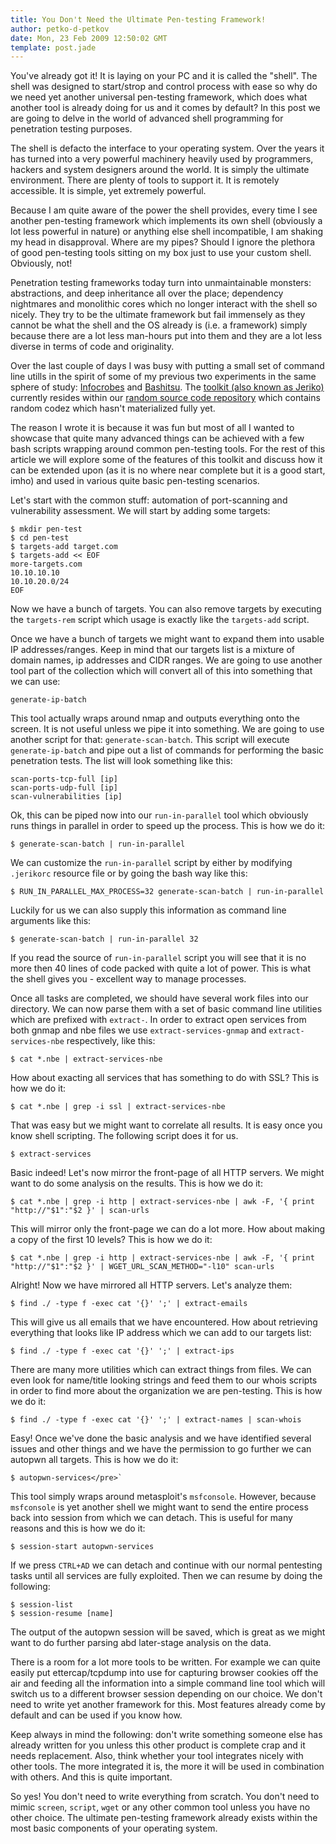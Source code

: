 ```yaml
---
title: You Don't Need the Ultimate Pen-testing Framework!
author: petko-d-petkov
date: Mon, 23 Feb 2009 12:50:02 GMT
template: post.jade
---
```


You've already got it! It is laying on your PC and it is called the "shell". The shell was designed to start/strop and control process with ease so why do we need yet another universal pen-testing framework, which does what another tool is already doing for us and it comes by default? In this post we are going to delve in the world of advanced shell programming for penetration testing purposes.

The shell is defacto the interface to your operating system. Over the years it has turned into a very powerful machinery heavily used by programmers, hackers and system designers around the world. It is simply the ultimate environment. There are plenty of tools to support it. It is remotely accessible. It is simple, yet extremely powerful.

Because I am quite aware of the power the shell provides, every time I see another pen-testing framework which implements its own shell (obviously a lot less powerful in nature) or anything else shell incompatible, I am shaking my head in disapproval. Where are my pipes? Should I ignore the plethora of good pen-testing tools sitting on my box just to use your custom shell. Obviously, not!

Penetration testing frameworks today turn into unmaintainable monsters: abstractions, and deep inheritance all over the place; dependency nightmares and monolithic cores which no longer interact with the shell so nicely. They try to be the ultimate framework but fail immensely as they cannot be what the shell and the OS already is  (i.e. a framework) simply because there are a lot less man-hours put into them and they are a lot less diverse in terms of code and originality.

Over the last couple of days I was busy with putting a small set of command line utills in the spirit of some of my previous two experiments in the same sphere of study: [Infocrobes](/blog/infocrobes/) and [Bashitsu](http://code.google.com/p/bashitsu/). The [toolkit (also known as Jeriko)](http://code.google.com/p/gnucitizen/source/browse/#svn/trunk/jeriko) currently resides within our [random source code repository](http://code.google.com/p/gnucitizen/) which contains random codez which hasn't materialized fully yet.

The reason I wrote it is because it was fun but most of all I wanted to showcase that quite many advanced things can be achieved with a few bash scripts wrapping around common pen-testing tools. For the rest of this article we will explore some of the features of this toolkit and discuss how it can be extended upon (as it is no where near complete but it is a good start, imho) and used in various quite basic pen-testing scenarios.

Let's start with the common stuff: automation of port-scanning and vulnerability assessment. We will start by adding some targets:

    $ mkdir pen-test
    $ cd pen-test
    $ targets-add target.com
    $ targets-add << EOF
    more-targets.com
    10.10.10.10
    10.10.20.0/24
    EOF

Now we have a bunch of targets. You can also remove targets by executing the `targets-rem` script which usage is exactly like the `targets-add` script.

Once we have a bunch of targets we might want to expand them into usable IP addresses/ranges. Keep in mind that our targets list is a mixture of domain names, ip addresses and CIDR ranges. We are going to use another tool part of the collection which will convert all of this into something that we can use:

    generate-ip-batch

This tool actually wraps around nmap and outputs everything onto the screen. It is not useful unless we pipe it into something. We are going to use another script for that: `generate-scan-batch`. This script will execute `generate-ip-batch` and pipe out a list of commands for performing the basic penetration tests. The list will look something like this:

    scan-ports-tcp-full [ip]
    scan-ports-udp-full [ip]
    scan-vulnerabilities [ip]

Ok, this can be piped now into our `run-in-parallel` tool which obviously runs things in parallel in order to speed up the process. This is how we do it:

    $ generate-scan-batch | run-in-parallel

We can customize the `run-in-parallel` script by either by modifying `.jerikorc` resource file or by going the bash way like this:

    $ RUN_IN_PARALLEL_MAX_PROCESS=32 generate-scan-batch | run-in-parallel

Luckily for us we can also supply this information as command line arguments like this:

    $ generate-scan-batch | run-in-parallel 32

If you read the source of `run-in-parallel` script you will see that it is no more then 40 lines of code packed with quite a lot of power. This is what the shell gives you - excellent way to manage processes.

Once all tasks are completed, we should have several work files into our directory. We can now parse them with a set of basic command line utilities which are prefixed with `extract-`. In order to extract open services from both gnmap and nbe files we use `extract-services-gnmap` and `extract-services-nbe` respectively, like this:

    $ cat *.nbe | extract-services-nbe

How about exacting all services that has something to do with SSL? This is how we do it:

    $ cat *.nbe | grep -i ssl | extract-services-nbe

That was easy but we might want to correlate all results. It is easy once you know shell scripting. The following script does it for us.

    $ extract-services

Basic indeed! Let's now mirror the front-page of all HTTP servers. We might want to do some analysis on the results. This is how we do it:

    $ cat *.nbe | grep -i http | extract-services-nbe | awk -F, '{ print "http://"$1":"$2 }' | scan-urls

This will mirror only the front-page we can do a lot more. How about making a copy of the first 10 levels? This is how we do it:

    $ cat *.nbe | grep -i http | extract-services-nbe | awk -F, '{ print "http://"$1":"$2 }' | WGET_URL_SCAN_METHOD="-l10" scan-urls

Alright! Now we have mirrored all HTTP servers. Let's analyze them:

    $ find ./ -type f -exec cat '{}' ';' | extract-emails

This will give us all emails that we have encountered. How about retrieving everything that looks like IP address which we can add to our targets list:

    $ find ./ -type f -exec cat '{}' ';' | extract-ips

There are many more utilities which can extract things from files. We can even look for name/title looking strings and feed them to our whois scripts in order to find more about the organization we are pen-testing. This is how we do it:

    $ find ./ -type f -exec cat '{}' ';' | extract-names | scan-whois

Easy! Once we've done the basic analysis and we have identified several issues and other things and we have the permission to go further we can autopwn all targets. This is how we do it:

    $ autopwn-services</pre>`

This tool simply wraps around metasploit's `msfconsole`. However, because `msfconsole` is yet another shell we might want to send the entire process back into session from which we can detach. This is useful for many reasons and this is how we do it:

    $ session-start autopwn-services

If we press `CTRL+AD` we can detach and continue with our normal pentesting tasks until all services are fully exploited. Then we can resume by doing the following:

    $ session-list
    $ session-resume [name]

The output of the autopwn session will be saved, which is great as we might want to do further parsing abd later-stage analysis on the data.

There is a room for a lot more tools to be written. For example we can quite easily put ettercap/tcpdump into use for capturing browser cookies off the air and feeding all the information into a simple command line tool which will switch us to a different browser session depending on our choice. We don't need to write yet another framework for this. Most features already come by default and can be used if you know how.

Keep always in mind the following: don't write something someone else has already written for you unless this other product is complete crap and it needs replacement. Also, think whether your tool integrates nicely with other tools. The more integrated it is, the more it will be used in combination with others. And this is quite important.

So yes! You don't need to write everything from scratch. You don't need to mimic `screen`, `script`, `wget` or any other common tool unless you have no other choice. The ultimate pen-testing framework already exists within the most basic components of your operating system.
